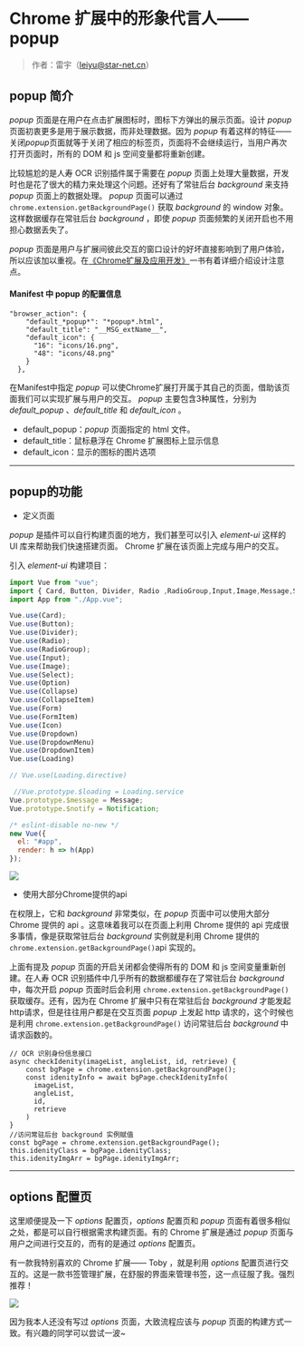 # Chrome 扩展中的形象代言人—— popup

>作者：雷宇（leiyu@star-net.cn）

## popup 简介

*popup* 页面是在用户在点击扩展图标时，图标下方弹出的展示页面。设计 *popup* 页面初衷更多是用于展示数据，而非处理数据。因为 *popup* 有着这样的特征——关闭*popup*页面就等于关闭了相应的标签页，页面将不会继续运行，当用户再次打开页面时，所有的 DOM 和 js 空间变量都将重新创建。

比较尴尬的是人寿 OCR 识别插件属于需要在 *popup* 页面上处理大量数据，开发时也是花了很大的精力来处理这个问题。还好有了常驻后台 *background* 来支持 *popup* 页面上的数据处理。 *popup* 页面可以通过 `chrome.extension.getBackgroundPage()` 获取 *background* 的 window 对象。这样数据缓存在常驻后台 *background* ，即使 *popup* 页面频繁的关闭开启也不用担心数据丢失了。

*popup* 页面是用户与扩展间彼此交互的窗口设计的好坏直接影响到了用户体验，所以应该加以重视。在[《Chrome扩展及应用开发》][1]一书有着详细介绍设计注意点。


#### Manifest 中 popup 的配置信息

``` JS
"browser_action": {
    "default_*popup*": "*popup*.html",
    "default_title": "__MSG_extName__",
    "default_icon": {
      "16": "icons/16.png",
      "48": "icons/48.png"
    }
  },
```
在Manifest中指定 *popup* 可以使Chrome扩展打开属于其自己的页面，借助该页面我们可以实现扩展与用户的交互。 *popup* 主要包含3种属性，分别为 *default_popup* 、*default_title* 和 *default_icon* 。

- default_popup：*popup* 页面指定的 html 文件。
- default_title：鼠标悬浮在 Chrome 扩展图标上显示信息
- default_icon：显示的图标的图片选项

---------------------------
## popup的功能

* 定义页面

*popup* 是插件可以自行构建页面的地方，我们甚至可以引入 *element-ui* 这样的 UI 库来帮助我们快速搭建页面。 Chrome 扩展在该页面上完成与用户的交互。

引入 *element-ui* 构建项目：
```js
import Vue from "vue";
import { Card, Button, Divider, Radio ,RadioGroup,Input,Image,Message,Select,Option,Collapse,CollapseItem,Form,FormItem,Icon,Dropdown,DropdownMenu,DropdownItem,Loading,Notification} from "element-ui";
import App from "./App.vue";

Vue.use(Card);
Vue.use(Button);
Vue.use(Divider);
Vue.use(Radio);
Vue.use(RadioGroup);
Vue.use(Input);
Vue.use(Image);
Vue.use(Select);
Vue.use(Option)
Vue.use(Collapse)
Vue.use(CollapseItem)
Vue.use(Form)
Vue.use(FormItem)
Vue.use(Icon)
Vue.use(Dropdown)
Vue.use(DropdownMenu)
Vue.use(DropdownItem)
Vue.use(Loading)

// Vue.use(Loading.directive)

 //Vue.prototype.$loading = Loading.service
Vue.prototype.$message = Message;
Vue.prototype.$notify = Notification;

/* eslint-disable no-new */
new Vue({
  el: "#app",
  render: h => h(App)
});
```

![](https://img119.imagetwist.com/i/37364/qs70zpb25s50.png/_________.png)

* 使用大部分Chrome提供的api

在权限上，它和 *background* 非常类似，在 *popup* 页面中可以使用大部分 Chrome 提供的 api 。这意味着我可以在页面上利用 Chrome 提供的 api 完成很多事情，像是获取常驻后台 *background* 实例就是利用 Chrome 提供的 `chrome.extension.getBackgroundPage()`api 实现的。

上面有提及 *popup* 页面的开启关闭都会使得所有的 DOM 和 js 空间变量重新创建。在人寿 OCR 识别插件中几乎所有的数据都缓存在了常驻后台 *background* 中，每次开启 *popup* 页面时后会利用 `chrome.extension.getBackgroundPage()` 获取缓存。还有，因为在 Chrome 扩展中只有在常驻后台 *background* 才能发起http请求，但是往往用户都是在交互页面 *popup* 上发起 http 请求的，这个时候也是利用 `chrome.extension.getBackgroundPage()` 访问常驻后台 *background* 中请求函数的。

```JS
// OCR 识别身份信息接口
async checkIdenity(imageList, angleList, id, retrieve) {
    const bgPage = chrome.extension.getBackgroundPage();
    const idenityInfo = await bgPage.checkIdenityInfo(
      imageList,
      angleList,
      id,
      retrieve
    )
}
//访问常驻后台 background 实例赋值
const bgPage = chrome.extension.getBackgroundPage();
this.idenityClass = bgPage.idenityClass;
this.idenityImgArr = bgPage.idenityImgArr;
```
-----------------------------

## options 配置页

这里顺便提及一下 *options* 配置页，*options* 配置页和 *popup* 页面有着很多相似之处，都是可以自行根据需求构建页面。有的 Chrome 扩展是通过 *popup* 页面与用户之间进行交互的，而有的是通过 *options* 配置页。


有一款我特别喜欢的 Chrome 扩展—— Toby ，就是利用 *options* 配置页进行交互的。这是一款书签管理扩展，在舒服的界面来管理书签，这一点征服了我。强烈推荐！

![](https://img69.imagetwist.com/i/37366/shfg8wy12bmk.png/tobymini.png)

因为我本人还没有写过 *options* 页面，大致流程应该与 *popup* 页面的构建方式一致。有兴趣的同学可以尝试一波~








[1]:https://pan.baidu.com/s/1p1dVIS4SIoQzNMOacBAyTg
